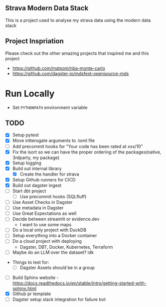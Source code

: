 ## Strava Modern Data Stack
This is a project used to analyse my strava data using the modern data stack

## Project Inspriation
Please check out the other amazing projects that inspired me and this project
- https://github.com/matsonj/nba-monte-carlo
- https://github.com/dagster-io/mdsfest-opensource-mds

# Run Locally
- Set `PYTHONPATH` environment variable


## TODO
- [x] Setup pytest
- [x] Move intterogate arguments to .toml file
- [ ] Add precommit hooks for "Your code has been rated at xxx/10"
- [x] Fix the isort so we can have the proper ordering of the packages(native, 3rdparty, my package)
- [x] Setup logging
- [x] Build out internal library
    - [x] Create the handler for strava
- [x] Setup Github runners for CICD
- [x] Build out dagster ingest
- [ ] Start dbt project
    - [ ] Use precommit hooks (SQLfluff)
- [ ] Use Asset Checks in Dagster
- [ ] Use metadata in Dagster
- [ ] Use Great Expectations as well
- [ ] Decide between streamlit or evidence.dev
    - I want to use some maps
- [ ] Do a local only project with DuckDB
- [ ] Setup everything into a Docker container
- [ ] Do a cloud project with deploying
    - Dagster, DBT, Docker, Kubernetes, Terraform
- [ ] Maybe do an LLM over the dataset? idk
- Things to test for:
    - [ ] Dagster Assets should be in a group
- [ ] Build Sphinx website - https://docs.readthedocs.io/en/stable/intro/getting-started-with-sphinx.html
- [x] Github pr template
- [ ] Dagster setup slack integration for failure bot
